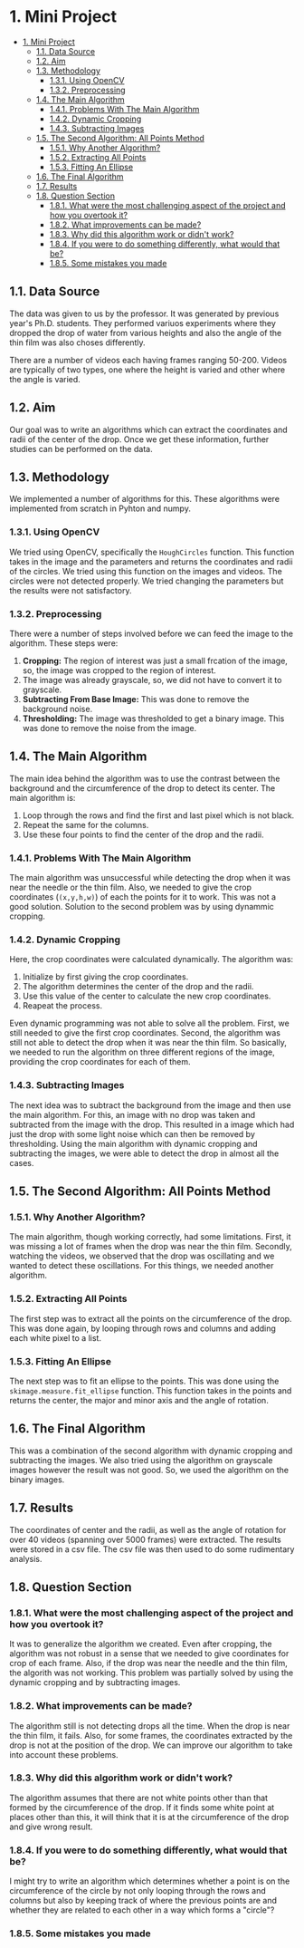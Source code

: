 # 1. Mini Project

- [1. Mini Project](#1-mini-project)
  - [1.1. Data Source](#11-data-source)
  - [1.2. Aim](#12-aim)
  - [1.3. Methodology](#13-methodology)
    - [1.3.1. Using OpenCV](#131-using-opencv)
    - [1.3.2. Preprocessing](#132-preprocessing)
  - [1.4. The Main Algorithm](#14-the-main-algorithm)
    - [1.4.1. Problems With The Main Algorithm](#141-problems-with-the-main-algorithm)
    - [1.4.2. Dynamic Cropping](#142-dynamic-cropping)
    - [1.4.3. Subtracting Images](#143-subtracting-images)
  - [1.5. The Second Algorithm: All Points Method](#15-the-second-algorithm-all-points-method)
    - [1.5.1. Why Another Algorithm?](#151-why-another-algorithm)
    - [1.5.2. Extracting All Points](#152-extracting-all-points)
    - [1.5.3. Fitting An Ellipse](#153-fitting-an-ellipse)
  - [1.6. The Final Algorithm](#16-the-final-algorithm)
  - [1.7. Results](#17-results)
  - [1.8. Question Section](#18-question-section)
    - [1.8.1. What were the most challenging aspect of the project and how you overtook it?](#181-what-were-the-most-challenging-aspect-of-the-project-and-how-you-overtook-it)
    - [1.8.2. What improvements can be made?](#182-what-improvements-can-be-made)
    - [1.8.3. Why did this algorithm work or didn't work?](#183-why-did-this-algorithm-work-or-didnt-work)
    - [1.8.4. If you were to do something differently, what would that be?](#184-if-you-were-to-do-something-differently-what-would-that-be)
    - [1.8.5. Some mistakes you made](#185-some-mistakes-you-made)

## 1.1. Data Source

The data was given to us by the professor. It was generated by previous year's Ph.D. students. They performed variuos experiments where they dropped the drop of water from various heights and also the angle of the thin film was also choses differently.

There are a number of videos each having frames ranging 50-200. Videos are typically of two types, one where the height is varied and other where the angle is varied.

## 1.2. Aim

Our goal was to write an algorithms which can extract the coordinates and radii of the center of the drop. Once we get these information, further studies can be performed on the data.

## 1.3. Methodology

We implemented a number of algorithms for this. These algorithms were implemented from scratch in Pyhton and numpy.

### 1.3.1. Using OpenCV

We tried using OpenCV, specifically the `HoughCircles` function. This function takes in the image and the parameters and returns the coordinates and radii of the circles. We tried using this function on the images and videos. The circles were not detected properly. We tried changing the parameters but the results were not satisfactory.

### 1.3.2. Preprocessing

There were a number of steps involved before we can feed the image to the algorithm. These steps were:

1. **Cropping:** The region of interest was just a small frcation of the image, so, the image was cropped to the region of interest.
2. The image was already grayscale, so, we did not have to convert it to grayscale.
3. **Subtracting From Base Image:** This was done to remove the background noise.
4. **Thresholding:** The image was thresholded to get a binary image. This was done to remove the noise from the image.

## 1.4. The Main Algorithm

The main idea behind the algorithm was to use the contrast between the background and the circumference of the drop to detect its center. The main algorithm is:

1. Loop through the rows and find the first and last pixel which is not black.
2. Repeat the same for the columns.
3. Use these four points to find the center of the drop and the radii.

### 1.4.1. Problems With The Main Algorithm

The main algorithm was unsuccessful while detecting the drop when it was near the needle or the thin film. Also, we needed to give the crop coordinates (`(x,y,h,w)`) of each the points for it to work. This was not a good solution. Solution to the second problem was by using dynammic cropping.

### 1.4.2. Dynamic Cropping

Here, the crop coordinates were calculated dynamically. The algorithm was:

1. Initialize by first giving the crop coordinates.
2. The algorithm determines the center of the drop and the radii.
3. Use this value of the center to calculate the new crop coordinates.
4. Reapeat the process.

Even dynamic programming was not able to solve all the problem. First, we still needed to give the first crop coordinates. Second, the algorithm was still not able to detect the drop when it was near the thin film. So basically, we needed to run the algorithm on three different regions of the image, providing the crop coordinates for each of them.

### 1.4.3. Subtracting Images

The next idea was to subtract the background from the image and then use the main algorithm. For this, an image with no drop was taken and subtracted from the image with the drop. This resulted in a image which had just the drop with some light noise which can then be removed by thresholding. Using the main algorithm with dynamic cropping and subtracting the images, we were able to detect the drop in almost all the cases.

## 1.5. The Second Algorithm: All Points Method

### 1.5.1. Why Another Algorithm?

The main algorithm, though working correctly, had some limitations. First, it was missing a lot of frames when the drop was near the thin film. Secondly, watching the videos, we observed that the drop was oscillating and we wanted to detect these oscillations. For this things, we needed another algorithm.

### 1.5.2. Extracting All Points

The first step was to extract all the points on the circumference of the drop. This was done again, by looping through rows and columns and adding each white pixel to a list.

### 1.5.3. Fitting An Ellipse

The next step was to fit an ellipse to the points. This was done using the `skimage.measure.fit_ellipse` function. This function takes in the points and returns the center, the major and minor axis and the angle of rotation.

## 1.6. The Final Algorithm

This was a combination of the second algorithm with dynamic cropping and subtracting the images. We also tried using the algorithm on grayscale images however the result was not good. So, we used the algorithm on the binary images.

## 1.7. Results

The coordinates of center and the radii, as well as the angle of rotation for over 40 videos (spanning over 5000 frames) were extracted. The results were stored in a csv file. The csv file was then used to do some rudimentary analysis.

## 1.8. Question Section

### 1.8.1. What were the most challenging aspect of the project and how you overtook it?

It was to generalize the algorithm we created. Even after cropping, the algorithm was not robust in a sense that we needed to give coordinates for crop of each frame. Also, if the drop was near the needle and the thin film, the algorith was not working. This problem was partially solved by using the dynamic cropping and by subtracting images.

### 1.8.2. What improvements can be made?

The algorithm still is not detecting drops all the time. When the drop is near the thin film, it fails. Also, for some frames, the coordinates extracted by the drop is not at the position of the drop. We can improve our algorithm to take into account these problems.

### 1.8.3. Why did this algorithm work or didn't work?

The algorithm assumes that there are not white points other than that formed by the circumference of the drop. If it finds some white point at places other than this, it will think that it is at the circumference of the drop and give wrong result.

### 1.8.4. If you were to do something differently, what would that be?

I might try to write an algorithm which determines whether a point is on the circumference of the circle by not only looping through the rows and columns but also by keeping track of where the previous points are and whether they are related to each other in a way which forms a "circle"?

### 1.8.5. Some mistakes you made
